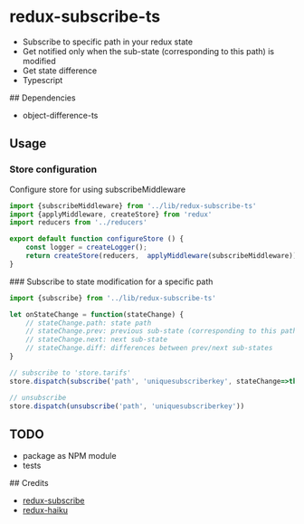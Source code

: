 # redux-subscribe-ts
- Subscribe to specific path in your redux state
- Get notified only when the sub-state (corresponding to this path) is modified
- Get state difference
- Typescript

## Dependencies
- object-difference-ts

## Usage

### Store configuration
Configure store for using subscribeMiddleware
```javascript
import {subscribeMiddleware} from '../lib/redux-subscribe-ts'
import {applyMiddleware, createStore} from 'redux'
import reducers from '../reducers'

export default function configureStore () {
    const logger = createLogger();
    return createStore(reducers,  applyMiddleware(subscribeMiddleware))
}
```

### Subscribe to state modification for a specific path
```javascript
import {subscribe} from '../lib/redux-subscribe-ts'

let onStateChange = function(stateChange) {
    // stateChange.path: state path
    // stateChange.prev: previous sub-state (corresponding to this path)
    // stateChange.next: next sub-state
    // stateChange.diff: differences between prev/next sub-states
}

// subscribe to 'store.tarifs'
store.dispatch(subscribe('path', 'uniquesubscriberkey', stateChange=>this.onStateChange(stateChange)))

// unsubscribe
store.dispatch(unsubscribe('path', 'uniquesubscriberkey'))
```

## TODO
- package as NPM module
- tests

## Credits
- [redux-subscribe](https://github.com/ashaffer/redux-subscribe)
- [redux-haiku](https://github.com/xaviervia/redux-haiku)